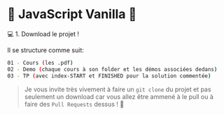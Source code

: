 # 👑 JavaScript Vanilla 👑

💻 1. Download le projet !

Il se structure comme suit:
```sh
01 - Cours (les .pdf)
02 - Demo (chaque cours à son folder et les démos associées dedans)
03 - TP (avec index-START et FINISHED pour la solution commentée)
```

> Je vous invite très vivement à faire un `git clone` du projet et pas seulement un download car vous allez être ammené à le pull ou à faire des `Pull Requests` dessus ! 🙊
